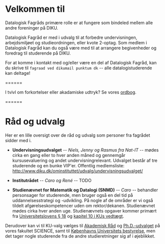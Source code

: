 Velkommen til
=============

Datalogisk Fagråds primære rolle er at fungere som bindeled mellem alle andre
foreninger på DIKU.

Datalogisk Fagråd er med i udvalg til at forbedre undervisningen, arbejdsmiljøet
og studieordningen, eller kvote 2-optag.  Som medlem i Datalogisk Fagråd kan du
også være med til at arrangere begivenheder og foredrag til studerende på DIKU.

For at komme i kontakt med og/eller være en del af Datalogisk Fagråd, kan du
skrive til `fagraad ved dikumail punktum dk` -- alle datalogistuderende kan
deltage!

======

I tvivl om forkortelser eller akadamiske udtryk?  Se vores [ordbog](ordbog.md).

======

# Råd og udvalg

Her er en lille oversigt over de råd og udvalg som personer fra fagrådet sidder
med i.

* **Undervisningsudvalget** -- *Niels, Jenny og Rasmus fra Nat-IT* -- mødes
cirka en gang eller to hver anden måned og gennemgår kursusevaluering og andet
undervisningrelevant.  Udvalget består af tre studerende og en bunke VIP'er.
Offentlig medlemsliste:
http://www.diku.dk/ominstituttet/udvalg/undervisningsudvalget/

* **Institutrådet** -- *Caro og René* -- TODO


* **Studienævnet for Matematik og Datalogi (SNMD)** -- *Caro* -- behandler
personsager for studerende, men bruger også en del tid på uddannelsesstrategi og
-udvikling.  På nogle af de områder er vi også tildelt afgørelseskompetencer
uden om rektor/dekanen.  Studienævnet mødes cirka hver anden uge.  Studienævnets
opgaver kommer primært fra
[Universitetslovens § 18](https://www.retsinformation.dk/Forms/R0710.aspx?id=164209#P18)
og [kapitel 10 i KUs vedtægt](http://bestyrelse.ku.dk/vedtaegt/).

Derudover kan vi til KU-valg vælges til
[Akademisk Råd](http://www.science.ku.dk/fakultetet/organisation/raad-udvalg-og-naevn/akademisk-raad/)
og
[Ph.D.-udvalget](http://www.science.ku.dk/english/research/phd/contacts/studyboard/)
på vores fakultet SCIENCE, samt til
[Københavns Universitets bestyrelse](http://bestyrelse.ku.dk/), men det tager
nogle studerende fra de andre studieretninger sig af i øjeblikket.
